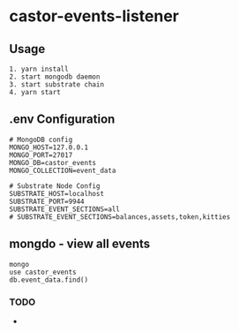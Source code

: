 # castor-events-listener

## Usage
```
1. yarn install
2. start mongodb daemon
3. start substrate chain
4. yarn start
```

## .env Configuration
```
# MongoDB config
MONGO_HOST=127.0.0.1
MONGO_PORT=27017
MONGO_DB=castor_events
MONGO_COLLECTION=event_data

# Substrate Node Config
SUBSTRATE_HOST=localhost
SUBSTRATE_PORT=9944
SUBSTRATE_EVENT_SECTIONS=all
# SUBSTRATE_EVENT_SECTIONS=balances,assets,token,kitties
```

## mongdo - view all events
```
mongo
use castor_events
db.event_data.find()
```

### TODO
- 


